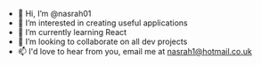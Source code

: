 - 👋 Hi, I’m @nasrah01
- 👀 I’m interested in creating useful applications
- 🌱 I’m currently learning React
- 💞️ I’m looking to collaborate on all dev projects
- 📫 I'd love to hear from you, email me at nasrah1@hotmail.co.uk
